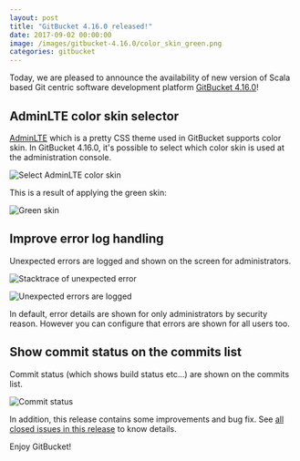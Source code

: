 ```yaml
---
layout: post
title: "GitBucket 4.16.0 released!"
date: 2017-09-02 00:00:00
image: /images/gitbucket-4.16.0/color_skin_green.png
categories: gitbucket
---
```


Today, we are pleased to announce the availability of new version of Scala based Git centric software development platform [GitBucket 4.16.0](https://github.com/gitbucket/gitbucket/releases/tag/4.16.0)!

## AdminLTE color skin selector

[AdminLTE](https://adminlte.io/) which is a pretty CSS theme used in GitBucket supports color skin. In GitBucket 4.16.0, it's possible to select which color skin is used at the administration console.

![Select AdminLTE color skin]({{site.baseurl}}/images/gitbucket-4.16.0/color_skin_setting.png)

This is a result of applying the green skin:

![Green skin]({{site.baseurl}}/images/gitbucket-4.16.0/color_skin_green.png)

## Improve error log handling

Unexpected errors are logged and shown on the screen for administrators.

![Stacktrace of unexpected error]({{site.baseurl}}/images/gitbucket-4.16.0/unexpected_error_stacktrace.png)

![Unexpected errors are logged]({{site.baseurl}}/images/gitbucket-4.16.0/unexpected_error_log.png)

In default, error details are shown for only administrators by security reason. However you can configure that errors are shown for all users too.

## Show commit status on the commits list

Commit status (which shows build status etc...) are shown on the commits list.

![Commit status]({{site.baseurl}}/images/gitbucket-4.16.0/commit_status.png)

In addition, this release contains some improvements and bug fix. See [all closed issues in this release](https://github.com/gitbucket/gitbucket/issues?q=is%3Aclosed+milestone%3A4.16) to know details.

Enjoy GitBucket!
